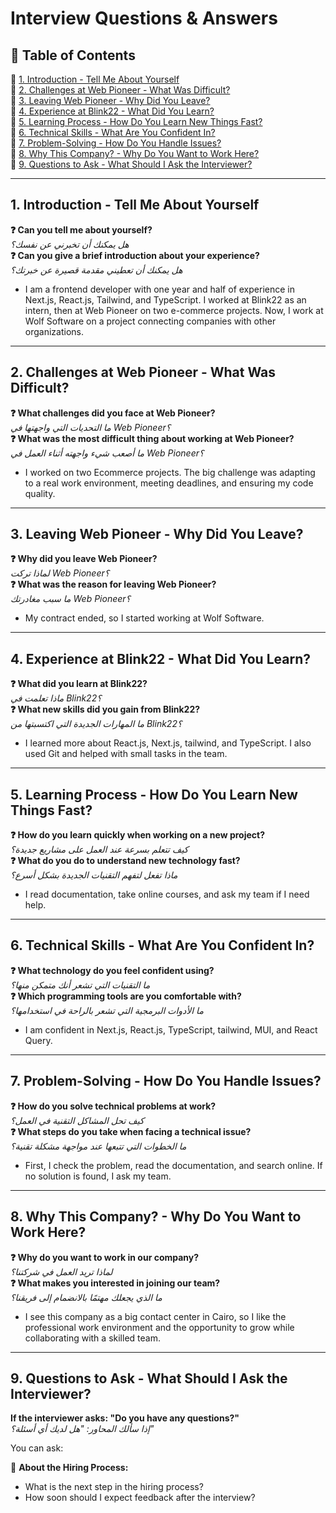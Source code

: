 # Interview Questions & Answers

## 📌 Table of Contents

🔹 [1. Introduction - Tell Me About Yourself](#1-introduction---tell-me-about-yourself)  
🔹 [2. Challenges at Web Pioneer - What Was Difficult?](#2-challenges-at-web-pioneer---what-was-difficult)  
🔹 [3. Leaving Web Pioneer - Why Did You Leave?](#3-leaving-web-pioneer---why-did-you-leave)  
🔹 [4. Experience at Blink22 - What Did You Learn?](#4-experience-at-blink22---what-did-you-learn)  
🔹 [5. Learning Process - How Do You Learn New Things Fast?](#5-learning-process---how-do-you-learn-new-things-fast)  
🔹 [6. Technical Skills - What Are You Confident In?](#6-technical-skills---what-are-you-confident-in)  
🔹 [7. Problem-Solving - How Do You Handle Issues?](#7-problem-solving---how-do-you-handle-issues)  
🔹 [8. Why This Company? - Why Do You Want to Work Here?](#8-why-this-company---why-do-you-want-to-work-here)  
🔹 [9. Questions to Ask - What Should I Ask the Interviewer?](#9-questions-to-ask---what-should-i-ask-the-interviewer)

---

## 1. Introduction - Tell Me About Yourself

**❓ Can you tell me about yourself?**  
*هل يمكنك أن تخبرني عن نفسك؟*  
**❓ Can you give a brief introduction about your experience?**  
*هل يمكنك أن تعطيني مقدمة قصيرة عن خبرتك؟*

- I am a frontend developer with one year and half of experience in Next.js, React.js, Tailwind, and TypeScript. I worked at Blink22 as an intern, then at Web Pioneer on two e-commerce projects. Now, I work at Wolf Software on a project connecting companies with other organizations.

---

## 2. Challenges at Web Pioneer - What Was Difficult?

**❓ What challenges did you face at Web Pioneer?**  
*ما التحديات التي واجهتها في Web Pioneer؟*  
**❓ What was the most difficult thing about working at Web Pioneer?**  
*ما أصعب شيء واجهته أثناء العمل في Web Pioneer؟*

- I worked on two Ecommerce projects. The big challenge was adapting to a real work environment, meeting deadlines, and ensuring my code quality.

---

## 3. Leaving Web Pioneer - Why Did You Leave?

**❓ Why did you leave Web Pioneer?**  
*لماذا تركت Web Pioneer؟*  
**❓ What was the reason for leaving Web Pioneer?**  
*ما سبب مغادرتك Web Pioneer؟*

- My contract ended, so I started working at Wolf Software.

---

## 4. Experience at Blink22 - What Did You Learn?

**❓ What did you learn at Blink22?**  
*ماذا تعلمت في Blink22؟*  
**❓ What new skills did you gain from Blink22?**  
*ما المهارات الجديدة التي اكتسبتها من Blink22؟*

- I learned more about React.js, Next.js, tailwind, and TypeScript. I also used Git and helped with small tasks in the team.

---

## 5. Learning Process - How Do You Learn New Things Fast?

**❓ How do you learn quickly when working on a new project?**  
*كيف تتعلم بسرعة عند العمل على مشاريع جديدة؟*  
**❓ What do you do to understand new technology fast?**  
*ماذا تفعل لتفهم التقنيات الجديدة بشكل أسرع؟*

- I read documentation, take online courses, and ask my team if I need help.

---

## 6. Technical Skills - What Are You Confident In?

**❓ What technology do you feel confident using?**  
*ما التقنيات التي تشعر أنك متمكن منها؟*  
**❓ Which programming tools are you comfortable with?**  
*ما الأدوات البرمجية التي تشعر بالراحة في استخدامها؟*

- I am confident in Next.js, React.js, TypeScript, tailwind, MUI, and React Query.

---

## 7. Problem-Solving - How Do You Handle Issues?

**❓ How do you solve technical problems at work?**  
*كيف تحل المشاكل التقنية في العمل؟*  
**❓ What steps do you take when facing a technical issue?**  
*ما الخطوات التي تتبعها عند مواجهة مشكلة تقنية؟*

- First, I check the problem, read the documentation, and search online. If no solution is found, I ask my team.

---

## 8. Why This Company? - Why Do You Want to Work Here?

**❓ Why do you want to work in our company?**  
*لماذا تريد العمل في شركتنا؟*  
**❓ What makes you interested in joining our team?**  
*ما الذي يجعلك مهتمًا بالانضمام إلى فريقنا؟*

- I see this company as a big contact center in Cairo, so I like the professional work environment and the opportunity to grow while collaborating with a skilled team.

---

## 9. Questions to Ask - What Should I Ask the Interviewer?

**If the interviewer asks: "Do you have any questions?"**  
*إذا سألك المحاور: "هل لديك أي أسئلة؟"*

You can ask:

🔸 **About the Hiring Process:**

- What is the next step in the hiring process?
- How soon should I expect feedback after the interview?

